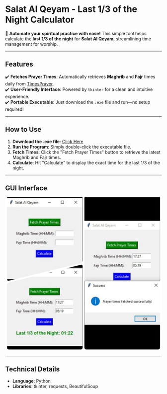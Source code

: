 # Salat Al Qeyam - Last 1/3 of the Night Calculator

🕌 **Automate your spiritual practice with ease!** This simple tool helps calculate the **last 1/3 of the night** for **Salat Al Qeyam**, streamlining time management for worship.

---

## Features

✔️ **Fetches Prayer Times**: Automatically retrieves **Maghrib** and **Fajr** times daily from [TimesPrayer](https://timesprayer.com/prayer-times-in-cairo.html).    
✔️ **User-Friendly Interface**: Powered by `tkinter` for a clean and intuitive experience.  
✔️ **Portable Executable**: Just download the `.exe` file and run—no setup required!

---

## How to Use

1. **Download the .exe file**: [Click Here](https://github.com/Salahbendary/SalatAlQeyamApp/blob/main/SalatAlQeyam.exe) 
2. **Run the Program**: Simply double-click the executable file.
3. **Fetch Times**: Click the "Fetch Prayer Times" button to retrieve the latest Maghrib and Fajr times.
4. **Calculate**: Hit "Calculate" to display the exact time for the last 1/3 of the night.

---

## GUI Interface 

![GUI Interface](https://github.com/Salahbendary/SalatAlQeyamApp/blob/main/AlQeyamPrayer.jpeg)

---

## Technical Details

- **Language**: Python
- **Libraries**: tkinter, requests, BeautifulSoup
